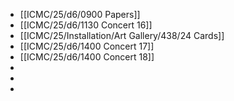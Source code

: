 - [[ICMC/25/d6/0900 Papers]]
- [[ICMC/25/d6/1130 Concert 16]]
- [[ICMC/25/Installation/Art Gallery/438/24 Cards]]
- [[ICMC/25/d6/1400 Concert 17]]
- [[ICMC/25/d6/1400 Concert 18]]
-
-
-
